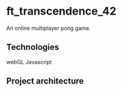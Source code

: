 # ft_transcendence_42
An online multiplayer pong game.

## Technologies
webGL
Javascript
## Project architecture
